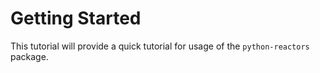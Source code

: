 # Getting Started

This tutorial will provide a quick tutorial for usage of the `python-reactors` package.